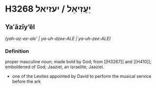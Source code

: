 # H3268 יַעֲזִיאֵל / יעזיאל

## Yaʻăzîyʼêl

_(yah-az-ee-ale' | ya-uh-dzee-ALE | ya-uh-zee-ALE)_

### Definition

proper masculine noun; made bold by God; from [[H3267]] and [[H410]]; emboldened of God; Jaaziel, an Israelite; Jaaziel.

- one of the Levites appointed by David to perform the musical service before the ark
